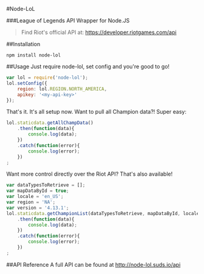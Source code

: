#Node-LoL

###League of Legends API Wrapper for Node.JS
> Find Riot's official API at:
> https://developer.riotgames.com/api

##Installation
```
npm install node-lol
```

##Usage
Just require node-lol, set config and you're good to go!
```javascript
var lol = require('node-lol');
lol.setConfig({
    region: lol.REGION.NORTH_AMERICA,
    apikey: '<my-api-key>'
});
```
That's it.  It's all setup now.
Want to pull all Champion data?!
Super easy:
```javascript
lol.staticdata.getAllChampData()
	.then(function(data){
    	console.log(data);
	})
	.catch(function(error){
		console.log(error);
	})
;
```
Want more control directly over the Riot API?
That's also available!
```javascript
var dataTypesToRetrieve = [];
var mapDataById = true;
var locale = 'en_US';
var region = 'NA';
var version = '4.13.1';
lol.staticdata.getChampionList(dataTypesToRetrieve, mapDataById, locale, version, region)
	.then(function(data){
    	console.log(data);
	})
	.catch(function(error){
		console.log(error);
	})
;
```

##API Reference
A full API can be found at
http://node-lol.suds.io/api
